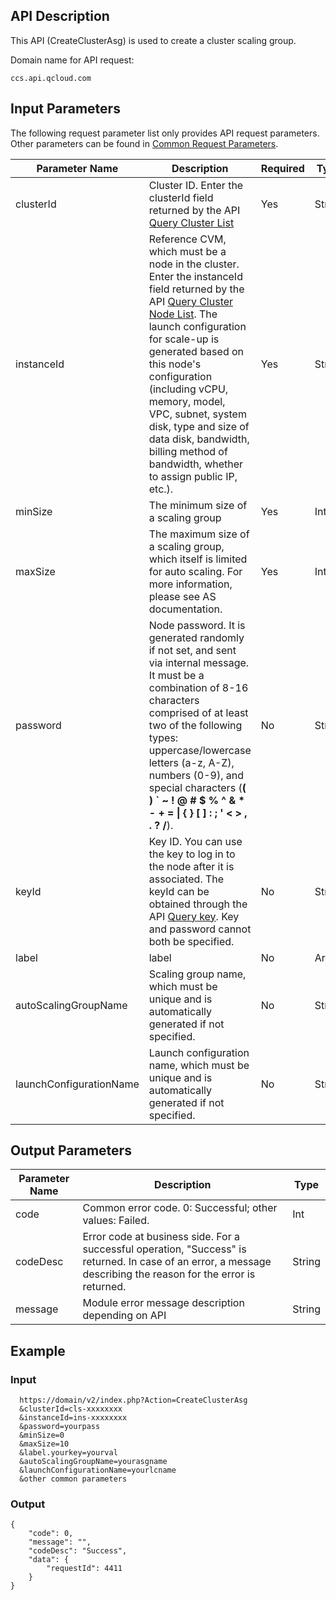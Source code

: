 ﻿## API Description
This API (CreateClusterAsg) is used to create a cluster scaling group.

Domain name for API request:
```
ccs.api.qcloud.com
```

## Input Parameters
The following request parameter list only provides API request parameters. Other parameters can be found in [Common Request Parameters](https://cloud.tencent.com/document/product/457/9463).

| Parameter Name | Description | Required | Type |
| ----------------------- | ------------------------------------------------------------ | ---- | ------ |
| clusterId | Cluster ID. Enter the clusterId field returned by the API [Query Cluster List](https://cloud.tencent.com/document/product/457/9448) | Yes | String |
| instanceId | Reference CVM, which must be a node in the cluster. Enter the instanceId field returned by the API [Query Cluster Node List](https://cloud.tencent.com/document/product/457/9449). The launch configuration for scale-up is generated based on this node's configuration (including vCPU, memory, model, VPC, subnet, system disk, type and size of data disk, bandwidth, billing method of bandwidth, whether to assign public IP, etc.). | Yes | String |
| minSize | The minimum size of a scaling group | Yes | Int |
| maxSize | The maximum size of a scaling group, which itself is limited for auto scaling. For more information, please see AS documentation. | Yes | Int |
| password | Node password. It is generated randomly if not set, and sent via internal message. It must be a combination of 8-16 characters comprised of at least two of the following types: uppercase/lowercase letters (a-z, A-Z), numbers (0-9), and special characters (**( ) &#96; ~ ! @ # $ % ^ & * - + = &#124; { } [ ] : ; ' < > , . ? /**). | No | String |
| keyId | Key ID. You can use the key to log in to the node after it is associated. The keyId can be obtained through the API [Query key](https://cloud.tencent.com/document/api/213/1946). Key and password cannot both be specified. | No | String |
| label | label | No | Array |
| autoScalingGroupName | Scaling group name, which must be unique and is automatically generated if not specified. | No | String |
| launchConfigurationName | Launch configuration name, which must be unique and is automatically generated if not specified. | No | String |

## Output Parameters
| Parameter Name | Description | Type |
| -------- | ------------------------------------------------------------ | ------ |
| code | Common error code. 0: Successful; other values: Failed. | Int |
| codeDesc | Error code at business side. For a successful operation, "Success" is returned. In case of an error, a message describing the reason for the error is returned. | String |
| message | Module error message description depending on API | String |

## Example
### Input
```
  https://domain/v2/index.php?Action=CreateClusterAsg
  &clusterId=cls-xxxxxxxx
  &instanceId=ins-xxxxxxxx
  &password=yourpass
  &minSize=0
  &maxSize=10
  &label.yourkey=yourval
  &autoScalingGroupName=yourasgname
  &launchConfigurationName=yourlcname
  &other common parameters
```

### Output
```
{
    "code": 0,
    "message": "",
    "codeDesc": "Success",
    "data": {
        "requestId": 4411
    }
}
```

